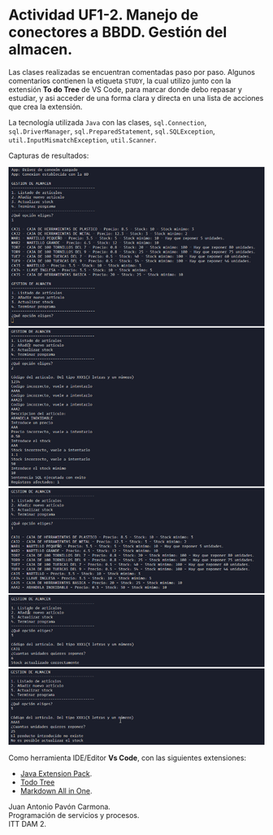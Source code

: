 # Actividad UF1-2. Manejo de conectores a BBDD. Gestión del almacen. 
Las clases realizadas se encuentran comentadas paso por paso. Algunos comentarios contienen la etiqueta `STUDY`, la cual utilizo junto con la extensión **To do Tree** de VS Code, para marcar donde debo repasar y estudiar, y asi acceder de una forma clara y directa en una lista de acciones que crea la extensión.

La tecnología utilizada `Java` con las clases,  `sql.Connection`, `sql.DriverManager`, `sql.PreparedStatement`, `sql.SQLException`, `util.InputMismatchException`, `util.Scanner`.

Capturas de resultados:

![](img/img-002.png)
![](img/img-003.png)
![](img/img-004.png)
![](img/img-005.png)
![](img/img-006.png)

Como herramienta IDE/Editor **Vs Code**, con las siguientes extensiones:
- [Java Extension Pack](https://marketplace.visualstudio.com/items?itemName=vscjava.vscode-java-pack).
- [Todo Tree](https://marketplace.visualstudio.com/items?itemName=Gruntfuggly.todo-tree)
- [Markdown All in One](https://marketplace.visualstudio.com/items?itemName=yzhang.markdown-all-in-one).

Juan Antonio Pavón Carmona.  
Programación de servicios y procesos.  
ITT DAM 2.
